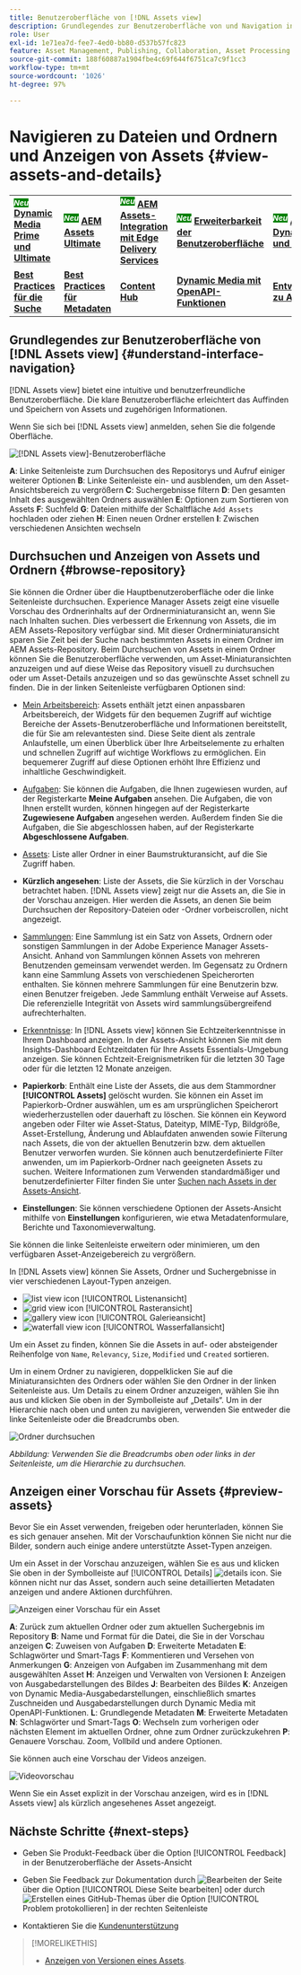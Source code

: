 ```yaml
---
title: Benutzeroberfläche von [!DNL Assets view]
description: Grundlegendes zur Benutzeroberfläche von und Navigation in [!DNL Assets view].
role: User
exl-id: 1e71ea7d-fee7-4ed0-bb80-d537b57fc823
feature: Asset Management, Publishing, Collaboration, Asset Processing
source-git-commit: 188f60887a1904fbe4c69f644f6751ca7c9f1cc3
workflow-type: tm+mt
source-wordcount: '1026'
ht-degree: 97%

---
```


# Navigieren zu Dateien und Ordnern und Anzeigen von Assets {#view-assets-and-details}

<table>
    <tr>
        <td>
            <sup style= "background-color:#008000; color:#FFFFFF; font-weight:bold"><i>Neu</i></sup> <a href="/help/assets/dynamic-media/dm-prime-ultimate.md"><b>Dynamic Media Prime und Ultimate</b></a>
        </td>
        <td>
            <sup style= "background-color:#008000; color:#FFFFFF; font-weight:bold"><i>Neu</i></sup> <a href="/help/assets/assets-ultimate-overview.md"><b>AEM Assets Ultimate</b></a>
        </td>
        <td>
            <sup style= "background-color:#008000; color:#FFFFFF; font-weight:bold"><i>Neu</i></sup> <a href="/help/assets/integrate-aem-assets-edge-delivery-services.md"><b>AEM Assets-Integration mit Edge Delivery Services</b></a>
        </td>
        <td>
            <sup style= "background-color:#008000; color:#FFFFFF; font-weight:bold"><i>Neu</i></sup> <a href="/help/assets/aem-assets-view-ui-extensibility.md"><b>Erweiterbarkeit der Benutzeroberfläche</b></a>
        </td>
          <td>
            <sup style= "background-color:#008000; color:#FFFFFF; font-weight:bold"><i>Neu</i></sup> <a href="/help/assets/dynamic-media/enable-dynamic-media-prime-and-ultimate.md"><b>Aktivieren von Dynamic Media Prime und Ultimate</b></a>
        </td>
    </tr>
    <tr>
        <td>
            <a href="/help/assets/search-best-practices.md"><b>Best Practices für die Suche</b></a>
        </td>
        <td>
            <a href="/help/assets/metadata-best-practices.md"><b>Best Practices für Metadaten</b></a>
        </td>
        <td>
            <a href="/help/assets/product-overview.md"><b>Content Hub</b></a>
        </td>
        <td>
            <a href="/help/assets/dynamic-media-open-apis-overview.md"><b>Dynamic Media mit OpenAPI-Funktionen</b></a>
        </td>
        <td>
            <a href="https://developer.adobe.com/experience-cloud/experience-manager-apis/"><b>Entwicklerdokumentation zu AEM Assets</b></a>
        </td>
    </tr>
</table>

<!-- TBD: Give screenshots of all views with many assets. Zoom out to showcase how the thumbnails/tiles flow on the UI in different views. -->

<!-- TBD: The options in left sidebar may change. Shared with me and Shared by me are missing for now. Update this section as UI is updated. -->

## Grundlegendes zur Benutzeroberfläche von [!DNL Assets view]  {#understand-interface-navigation}

[!DNL Assets view] bietet eine intuitive und benutzerfreundliche Benutzeroberfläche. Die klare Benutzeroberfläche erleichtert das Auffinden und Speichern von Assets und zugehörigen Informationen.

Wenn Sie sich bei [!DNL Assets view] anmelden, sehen Sie die folgende Oberfläche.

![[!DNL Assets view]-Benutzeroberfläche](assets/assets-view-interface.png)

**A**: Linke Seitenleiste zum Durchsuchen des Repositorys und Aufruf einiger weiterer Optionen **B**: Linke Seitenleiste ein- und ausblenden, um den Asset-Ansichtsbereich zu vergrößern **C**: Suchergebnisse filtern **D**: Den gesamten Inhalt des ausgewählten Ordners auswählen **E**: Optionen zum Sortieren von Assets **F**: Suchfeld **G**: Dateien mithilfe der Schaltfläche `Add Assets` hochladen oder ziehen **H**: Einen neuen Ordner erstellen **I**: Zwischen verschiedenen Ansichten wechseln

<!-- TBD: Need an embedded video here with narration. It has to be hosted on MPC to be embeddable. -->

## Durchsuchen und Anzeigen von Assets und Ordnern {#browse-repository}

Sie können die Ordner über die Hauptbenutzeroberfläche oder die linke Seitenleiste durchsuchen. Experience Manager Assets zeigt eine visuelle Vorschau des Ordnerinhalts auf der Ordnerminiaturansicht an, wenn Sie nach Inhalten suchen. Dies verbessert die Erkennung von Assets, die im AEM Assets-Repository verfügbar sind. Mit dieser Ordnerminiaturansicht sparen Sie Zeit bei der Suche nach bestimmten Assets in einem Ordner im AEM Assets-Repository.
Beim Durchsuchen von Assets in einem Ordner können Sie die Benutzeroberfläche verwenden, um Asset-Miniaturansichten anzuzeigen und auf diese Weise das Repository visuell zu durchsuchen oder um Asset-Details anzuzeigen und so das gewünschte Asset schnell zu finden. Die in der linken Seitenleiste verfügbaren Optionen sind:

* [Mein Arbeitsbereich](/help/assets/my-workspace-assets-view.md): Assets enthält jetzt einen anpassbaren Arbeitsbereich, der Widgets für den bequemen Zugriff auf wichtige Bereiche der Assets-Benutzeroberfläche und Informationen bereitstellt, die für Sie am relevantesten sind. Diese Seite dient als zentrale Anlaufstelle, um einen Überblick über Ihre Arbeitselemente zu erhalten und schnellen Zugriff auf wichtige Workflows zu ermöglichen. Ein bequemerer Zugriff auf diese Optionen erhöht Ihre Effizienz und inhaltliche Geschwindigkeit.
* [Aufgaben](/help/assets/my-workspace-assets-view.md): Sie können die Aufgaben, die Ihnen zugewiesen wurden, auf der Registerkarte **Meine Aufgaben** ansehen. Die Aufgaben, die von Ihnen erstellt wurden, können hingegen auf der Registerkarte **Zugewiesene Aufgaben** angesehen werden. Außerdem finden Sie die Aufgaben, die Sie abgeschlossen haben, auf der Registerkarte **Abgeschlossene Aufgaben**.
* [Assets](/help/assets/manage-organize-assets-view.md): Liste aller Ordner in einer Baumstrukturansicht, auf die Sie Zugriff haben.
* **Kürzlich angesehen**: Liste der Assets, die Sie kürzlich in der Vorschau betrachtet haben. [!DNL Assets view] zeigt nur die Assets an, die Sie in der Vorschau anzeigen. Hier werden die Assets, an denen Sie beim Durchsuchen der Repository-Dateien oder -Ordner vorbeiscrollen, nicht angezeigt.
* [Sammlungen](/help/assets/manage-collections-assets-view.md): Eine Sammlung ist ein Satz von Assets, Ordnern oder sonstigen Sammlungen in der Adobe Experience Manager Assets-Ansicht. Anhand von Sammlungen können Assets von mehreren Benutzenden gemeinsam verwendet werden. Im Gegensatz zu Ordnern kann eine Sammlung Assets von verschiedenen Speicherorten enthalten. Sie können mehrere Sammlungen für eine Benutzerin bzw. einen Benutzer freigeben. Jede Sammlung enthält Verweise auf Assets. Die referenzielle Integrität von Assets wird sammlungsübergreifend aufrechterhalten.

* [Erkenntnisse](/help/assets/manage-reports-assets-view.md#view-live-statistics): In [!DNL Assets view] können Sie Echtzeiterkenntnisse in Ihrem Dashboard anzeigen. In der Assets-Ansicht können Sie mit dem Insights-Dashboard Echtzeitdaten für Ihre Assets Essentials-Umgebung anzeigen. Sie können Echtzeit-Ereignismetriken für die letzten 30 Tage oder für die letzten 12 Monate anzeigen.
* **Papierkorb**: Enthält eine Liste der Assets, die aus dem Stammordner **[!UICONTROL Assets]** gelöscht wurden. Sie können ein Asset im Papierkorb-Ordner auswählen, um es am ursprünglichen Speicherort wiederherzustellen oder dauerhaft zu löschen. Sie können ein Keyword angeben oder Filter wie Asset-Status, Dateityp, MIME-Typ, Bildgröße, Asset-Erstellung, Änderung und Ablaufdaten anwenden sowie Filterung nach Assets, die von der aktuellen Benutzerin bzw. dem aktuellen Benutzer verworfen wurden. Sie können auch benutzerdefinierte Filter anwenden, um im Papierkorb-Ordner nach geeigneten Assets zu suchen. Weitere Informationen zum Verwenden standardmäßiger und benutzerdefinierter Filter finden Sie unter [Suchen nach Assets in der Assets-Ansicht](/help/assets/search-assets-view.md).
* **Einstellungen**: Sie können verschiedene Optionen der Assets-Ansicht mithilfe von **Einstellungen** konfigurieren, wie etwa Metadatenformulare, Berichte und Taxonomieverwaltung.

<!-- TBD: Not sure if we want to publish these right now. CC Libs are beta as per Greg.
* **Libraries**: Access to [!DNL Adobe Creative Cloud Team] (CCT) Libraries view. This view is visible only if the user is entitled to CCT Libraries.
-->

<!-- TBD: My Work Space shows task inbox and it is not visible on AEM Cloud Demos as of now. It is the source of truth server hence not documenting My Work Space option for now.
-->

Sie können die linke Seitenleiste erweitern oder minimieren, um den verfügbaren Asset-Anzeigebereich zu vergrößern.

In [!DNL Assets view] können Sie Assets, Ordner und Suchergebnisse in vier verschiedenen Layout-Typen anzeigen.

* ![list view icon](assets/do-not-localize/list-view.png) [!UICONTROL Listenansicht]
* ![grid view icon](assets/do-not-localize/grid-view.png) [!UICONTROL Rasteransicht]
* ![gallery view icon](assets/do-not-localize/gallery-view.png) [!UICONTROL Galerieansicht]
* ![waterfall view icon](assets/do-not-localize/waterfall-view.png) [!UICONTROL Wasserfallansicht]

Um ein Asset zu finden, können Sie die Assets in auf- oder absteigender Reihenfolge von `Name`, `Relevancy`, `Size`, `Modified` und `Created` sortieren.

Um in einem Ordner zu navigieren, doppelklicken Sie auf die Miniaturansichten des Ordners oder wählen Sie den Ordner in der linken Seitenleiste aus. Um Details zu einem Ordner anzuzeigen, wählen Sie ihn aus und klicken Sie oben in der Symbolleiste auf „Details“. Um in der Hierarchie nach oben und unten zu navigieren, verwenden Sie entweder die linke Seitenleiste oder die Breadcrumbs oben.

![Ordner durchsuchen](assets/browsing-folders.png)

*Abbildung: Verwenden Sie die Breadcrumbs oben oder links in der Seitenleiste, um die Hierarchie zu durchsuchen.*

## Anzeigen einer Vorschau für Assets {#preview-assets}

Bevor Sie ein Asset verwenden, freigeben oder herunterladen, können Sie es sich genauer ansehen. Mit der Vorschaufunktion können Sie nicht nur die Bilder, sondern auch einige andere unterstützte Asset-Typen anzeigen.

Um ein Asset in der Vorschau anzuzeigen, wählen Sie es aus und klicken Sie oben in der Symbolleiste auf [!UICONTROL Details] ![details icon](assets/do-not-localize/edit-in-icon.png). Sie können nicht nur das Asset, sondern auch seine detaillierten Metadaten anzeigen und andere Aktionen durchführen.

![Anzeigen einer Vorschau für ein Asset](/help/assets/assets/navigate-file-folder-dm.png)

**A**: Zurück zum aktuellen Ordner oder zum aktuellen Suchergebnis im Repository **B**: Name und Format für die Datei, die Sie in der Vorschau anzeigen **C**: Zuweisen von Aufgaben **D**: Erweiterte Metadaten **E**: Schlagwörter und Smart-Tags **F**: Kommentieren und Versehen von Anmerkungen **G**: Anzeigen von Aufgaben im Zusammenhang mit dem ausgewählten Asset **H**: Anzeigen und Verwalten von Versionen **I**: Anzeigen von Ausgabedarstellungen des Bildes **J**: Bearbeiten des Bildes **K**: Anzeigen von Dynamic Media-Ausgabedarstellungen, einschließlich smartes Zuschneiden und Ausgabedarstellungen durch Dynamic Media mit OpenAPI-Funktionen. **L**: Grundlegende Metadaten **M**: Erweiterte Metadaten **N**: Schlagwörter und Smart-Tags **O**: Wechseln zum vorherigen oder nächsten Element im aktuellen Ordner, ohne zum Ordner zurückzukehren **P**: Genauere Vorschau. Zoom, Vollbild und andere Optionen.

Sie können auch eine Vorschau der Videos anzeigen.

![Videovorschau](assets/preview-video.png)

Wenn Sie ein Asset explizit in der Vorschau anzeigen, wird es in [!DNL Assets view] als kürzlich angesehenes Asset angezeigt.

<!-- TBD: Describe the options.

Explicitly previewed assets are displayed as recently viewed assets. Give screenshot of this.
Other use cases after previewing.
-->

## Nächste Schritte {#next-steps}

* Geben Sie Produkt-Feedback über die Option [!UICONTROL Feedback] in der Benutzeroberfläche der Assets-Ansicht

* Geben Sie Feedback zur Dokumentation durch ![Bearbeiten der Seite](assets/do-not-localize/edit-page.png) über die Option [!UICONTROL Diese Seite bearbeiten] oder durch ![Erstellen eines GitHub-Themas](assets/do-not-localize/github-issue.png) über die Option [!UICONTROL Problem protokollieren] in der rechten Seitenleiste

* Kontaktieren Sie die [Kundenunterstützung](https://experienceleague.adobe.com/de?support-solution=General#support)

>[!MORELIKETHIS]
>
>* [Anzeigen von Versionen eines Assets](/help/assets/manage-organize-assets-view.md#view-versions).
